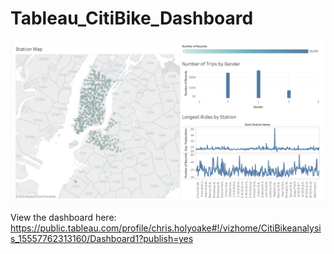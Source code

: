 # Tableau_CitiBike_Dashboard

![CitiBike Tableau Dashboard](https://github.com/chrisholyoake/Tableau_CitiBike_Dashboard/blob/master/tableau%20citibike%20dashboard.png?raw=true)

View the dashboard here: https://public.tableau.com/profile/chris.holyoake#!/vizhome/CitiBikeanalysis_15557762313160/Dashboard1?publish=yes
